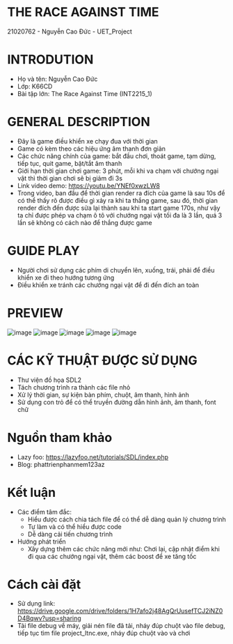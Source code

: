 # THE RACE AGAINST TIME
21020762 - Nguyễn Cao Đức - UET_Project

# INTRODUTION
- Họ và tên: Nguyễn Cao Đức
- Lớp: K66CD
- Bài tập lớn: The Race Against Time (INT2215_1)
# GENERAL DESCRIPTION
- Đây là game điều khiển xe chạy đua với thời gian
- Game có kèm theo các hiệu ứng âm thanh đơn giản
- Các chức năng chính của game: bắt đầu chơi, thoát game, tạm dừng, tiếp tục, quit game, bật/tắt âm thanh
- Giới hạn thời gian chơi game: 3 phút, mỗi khi va chạm với chướng ngại vật thì thời gian chơi sẽ bị giảm đi 3s
- Link video demo: https://youtu.be/YNEf0xwzLW8
- Trong video, ban đầu để thời gian render ra đích của game là sau 10s để có thể thấy rõ được điều gì xảy ra khi ta thắng game, sau đó, thời gian render đích đến được sửa lại thành sau khi ta start game 170s, như vậy ta chỉ được phép va chạm ô tô với chướng ngại vật tối đa là 3 lần, quá 3 lần sẽ không có cách nào để thắng được game
# GUIDE PLAY
- Người chơi sử dụng các phím di chuyển lên, xuống, trái, phải để điều khiển xe đi theo hướng tương ứng
- Điều khiển xe tránh các chướng ngại vật để đi đến đích an toàn
# PREVIEW
![image](https://user-images.githubusercontent.com/95302057/169871877-19b4b24b-840e-49f5-a500-40b67a4bc521.png)
![image](https://user-images.githubusercontent.com/95302057/169871939-5c12674c-c346-449a-b245-9a932358e818.png)
![image](https://user-images.githubusercontent.com/95302057/169872057-1481d626-c7c8-44d3-b81d-5dab7db64f03.png)
![image](https://user-images.githubusercontent.com/95302057/169872160-6af7d924-9147-42b1-9e8f-9f18571b1b67.png)
![image](https://user-images.githubusercontent.com/95302057/169872233-b5227dea-8344-454e-9f8e-fccf5c946934.png)
# CÁC KỸ THUẬT ĐƯỢC SỬ DỤNG
- Thư viện đồ họa SDL2
- Tách chương trình ra thành các file nhỏ
- Xử lý thời gian, sự kiện bàn phím, chuột, âm thanh, hình ảnh
- Sử dụng con trỏ để có thể truyền đường dẫn hình ảnh, âm thanh, font chữ
# Nguồn tham khảo
- Lazy foo: https://lazyfoo.net/tutorials/SDL/index.php
- Blog: phattrienphanmem123az
# Kết luận
* Các điểm tâm đắc:
  - Hiểu được cách chia tách file để có thể dễ dàng quản lý chương trình
  - Tự làm và có thể hiểu được code
  - Dễ dàng cải tiến chương trình
* Hướng phát triển
  - Xây dựng thêm các chức năng mới như: Chơi lại, cập nhật điểm khi đi qua các chướng ngại vật, thêm các boost để xe tăng tốc
# Cách cài đặt
- Sử dụng link: https://drive.google.com/drive/folders/1H7afo2j48AgQrUusefTCJ2iNZ0D4Bqwv?usp=sharing
- Tải file debug về máy, giải nén file đã tải, nháy đúp chuột vào file debug, tiếp tục tìm file project_ltnc.exe, nháy đúp chuột vào và chơi
